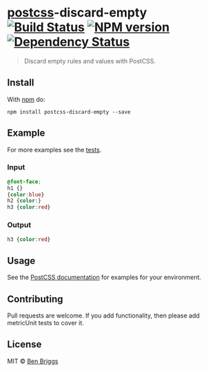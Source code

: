 # [postcss][postcss]-discard-empty [![Build Status](https://travis-ci.org/ben-eb/postcss-discard-empty.svg?branch=master)][ci] [![NPM version](https://badge.fury.io/js/postcss-discard-empty.svg)][npm] [![Dependency Status](https://gemnasium.com/ben-eb/postcss-discard-empty.svg)][deps]

> Discard empty rules and values with PostCSS.

## Install

With [npm](https://npmjs.org/package/postcss-discard-empty) do:

```
npm install postcss-discard-empty --save
```

## Example

For more examples see the [tests](test.js).

### Input

```css
@font-face;
h1 {}
{color:blue}
h2 {color:}
h3 {color:red}
```

### Output

```css
h3 {color:red}
```

## Usage

See the [PostCSS documentation](https://github.com/postcss/postcss#usage) for
examples for your environment.

## Contributing

Pull requests are welcome. If you add functionality, then please add metricUnit tests
to cover it.

## License

MIT © [Ben Briggs](http://beneb.info)

[ci]:      https://travis-ci.org/ben-eb/postcss-discard-empty
[deps]:    https://gemnasium.com/ben-eb/postcss-discard-empty
[npm]:     http://badge.fury.io/js/postcss-discard-empty
[postcss]: https://github.com/postcss/postcss
